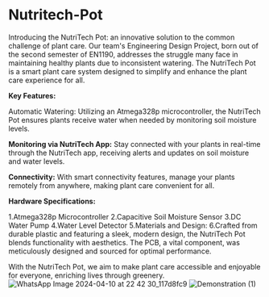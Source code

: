 # Nutritech-Pot

Introducing the NutriTech Pot: an innovative solution to the common challenge of plant care. Our team's Engineering Design Project, born out of the second semester of EN1190, addresses the struggle many face in maintaining healthy plants due to inconsistent watering. The NutriTech Pot is a smart plant care system designed to simplify and enhance the plant care experience for all.

**Key Features:**

Automatic Watering: Utilizing an Atmega328p microcontroller, the NutriTech Pot ensures plants receive water when needed by monitoring soil moisture levels.

**Monitoring via NutriTech App:** Stay connected with your plants in real-time through the NutriTech app, receiving alerts and updates on soil moisture and water levels.

**Connectivity:** With smart connectivity features, manage your plants remotely from anywhere, making plant care convenient for all.

**Hardware Specifications:**

1.Atmega328p Microcontroller
2.Capacitive Soil Moisture Sensor
3.DC Water Pump
4.Water Level Detector
5.Materials and Design:
6.Crafted from durable plastic and featuring a sleek, modern design, the NutriTech Pot blends functionality with aesthetics. The PCB, a vital component, was meticulously designed and sourced for optimal performance.


With the NutriTech Pot, we aim to make plant care accessible and enjoyable for everyone, enriching lives through greenery.
![WhatsApp Image 2024-04-10 at 22 42 30_117d8fc9](https://github.com/jaliyanimanthako/Nutritech---Pot/assets/161110418/6e10fa26-fca8-48d6-a062-e8a78c814c1f)
![Demonstration (1)](https://github.com/jaliyanimanthako/Nutritech-Pot/assets/161110418/b120ad35-e97a-471f-b194-2cd998a5a9a9)


